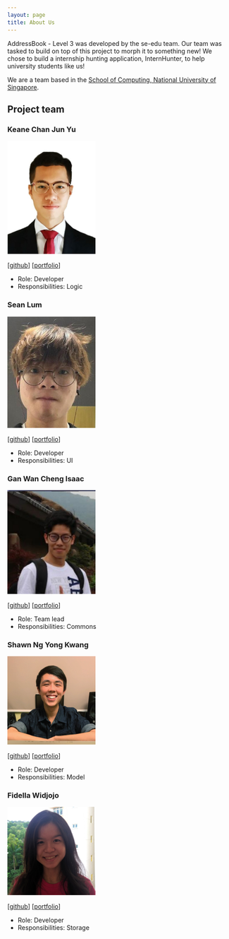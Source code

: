 ```yaml
---
layout: page
title: About Us
---
```


AddressBook - Level 3 was developed by the se-edu team. Our team was tasked to build on top of this project to morph
it to something new! We chose to build a internship hunting application, InternHunter,
to help university students like us!

We are a team based in the [School of Computing, National University of Singapore](http://www.comp.nus.edu.sg).

## Project team

### Keane Chan Jun Yu

<img src="images/keanecjy.png" width="200px">

[[github](https://github.com/keanecjy)]
[[portfolio](team/keanecjy.md)]

* Role: Developer
* Responsibilities: Logic

### Sean Lum

<img src="images/seanjyjy.png" width="200px">

[[github](http://github.com/seanjyjy)]
[[portfolio](team/seanjyjy.md)]

* Role: Developer
* Responsibilities: UI

### Gan Wan Cheng Isaac

<img src="images/orzymandias.png" width="200px">

[[github](http://github.com/orzymandias)] [[portfolio](team/orzymandias.md)]

* Role: Team lead
* Responsibilities: Commons

### Shawn Ng Yong Kwang

<img src="images/shawn-nyk.png" width="200px">

[[github](http://github.com/shawn-nyk)]
[[portfolio](team/shawn-nyk.md)]

* Role: Developer
* Responsibilities: Model

### Fidella Widjojo

<img src="images/zoroarkdarkrai.png" width="200px">

[[github](http://github.com/zoroarkdarkrai)]
[[portfolio](team/zoroarkdarkrai.md)]

* Role: Developer
* Responsibilities: Storage
